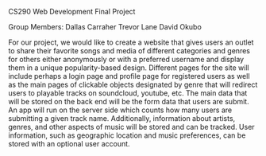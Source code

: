 CS290 Web Development Final Project

Group Members:
Dallas Carraher
Trevor Lane
David Okubo

For our project, we would like to create a website that gives users an outlet to share their favorite songs and media of different categories and genres for others either anonymously or with a preferred username and display them in a unique popularity-based design. Different pages for the site will include perhaps a login page and profile page for registered users as well as the main pages of clickable objects designated by genre that will redirect users to playable tracks on soundcloud, youtube, etc.
The main data that will be stored on the back end will be the form data that users are submit. An app will run on the server side which counts how many users are submitting a given track name. Additionally, information about artists, genres, and other aspects of music will be stored and can be tracked. User information, such as geographic location and music preferences, can be stored with an optional user account.